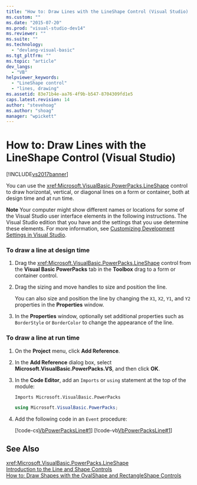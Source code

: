 ```yaml
---
title: "How to: Draw Lines with the LineShape Control (Visual Studio) | Microsoft Docs"
ms.custom: ""
ms.date: "2015-07-20"
ms.prod: "visual-studio-dev14"
ms.reviewer: ""
ms.suite: ""
ms.technology: 
  - "devlang-visual-basic"
ms.tgt_pltfrm: ""
ms.topic: "article"
dev_langs: 
  - "VB"
helpviewer_keywords: 
  - "LineShape control"
  - "lines, drawing"
ms.assetid: 83e71b4e-aa76-4f9b-b547-8704309fd1e5
caps.latest.revision: 14
author: "stevehoag"
ms.author: "shoag"
manager: "wpickett"
---
```

# How to: Draw Lines with the LineShape Control (Visual Studio)
[!INCLUDE[vs2017banner](../../../visual-basic/includes/vs2017banner.md)]

You can use the <xref:Microsoft.VisualBasic.PowerPacks.LineShape> control to draw horizontal, vertical, or diagonal lines on a form or container, both at design time and at run time.  
  
 **Note** Your computer might show different names or locations for some of the Visual Studio user interface elements in the following instructions. The Visual Studio edition that you have and the settings that you use determine these elements. For more information, see [Customizing Development Settings in Visual Studio](http://msdn.microsoft.com/en-us/22c4debb-4e31-47a8-8f19-16f328d7dcd3).  
  
### To draw a line at design time  
  
1.  Drag the <xref:Microsoft.VisualBasic.PowerPacks.LineShape> control from the **Visual Basic PowerPacks** tab in the **Toolbox** drag to a form or container control.  
  
2.  Drag the sizing and move handles to size and position the line.  
  
     You can also size and position the line by changing the `X1`, `X2`, `Y1`, and `Y2` properties in the **Properties** window.  
  
3.  In the **Properties** window, optionally set additional properties such as `BorderStyle` or `BorderColor` to change the appearance of the line.  
  
### To draw a line at run time  
  
1.  On the **Project** menu, click **Add Reference**.  
  
2.  In the **Add Reference** dialog box, select **Microsoft.VisualBasic.PowerPacks.VS**, and then click **OK**.  
  
3.  In the **Code Editor**, add an `Imports` or `using` statement at the top of the module:  
  
    ```vb#  
    Imports Microsoft.VisualBasic.PowerPacks  
    ```  
  
    ```c#  
    using Microsoft.VisualBasic.PowerPacks;  
    ```  
  
4.  Add the following code in an `Event` procedure:  
  
     [!code-cs[VbPowerPacksLine#1](../../../visual-basic/developing-apps/windows-forms/codesnippet/csharp/VbPowerpacksLineCS/VbPowerpacksLine.cs#1)]
     [!code-vb[VbPowerPacksLine#1](../../../visual-basic/developing-apps/windows-forms/codesnippet/visualbasic/VbPowerpacksLine/VBPowerpacksLine.vb#1)]  
  
## See Also  
 <xref:Microsoft.VisualBasic.PowerPacks.LineShape>   
 [Introduction to the Line and Shape Controls](../../../visual-basic/developing-apps/windows-forms/introduction-to-the-line-and-shape-controls-visual-studio.md)   
 [How to: Draw Shapes with the OvalShape and RectangleShape Controls](../../../visual-basic/developing-apps/windows-forms/how-to-draw-shapes-with-the-ovalshape-and-rectangleshape-controls.md)